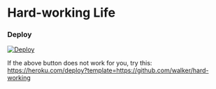 # Hard-working Life

### Deploy

[![Deploy](https://www.herokucdn.com/deploy/button.svg)](https://heroku.com/deploy)

If the above button does not work for you, try this: https://heroku.com/deploy?template=https://github.com/walker/hard-working

